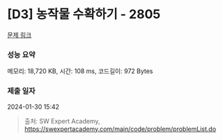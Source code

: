 # [D3] 농작물 수확하기 - 2805 

[문제 링크](https://swexpertacademy.com/main/code/problem/problemDetail.do?contestProbId=AV7GLXqKAWYDFAXB) 

### 성능 요약

메모리: 18,720 KB, 시간: 108 ms, 코드길이: 972 Bytes

### 제출 일자

2024-01-30 15:42



> 출처: SW Expert Academy, https://swexpertacademy.com/main/code/problem/problemList.do
